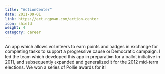 ```yaml
---
title: "ActionCenter"
date: 2011-09-01
link: https://act.ngpvan.com/action-center
icon: shield
weight: 4
category: career
---
```


An app which allows volunteers to earn points and badges in exchange for completing tasks to support a progressive cause or Democratic campaign. I led the team which developed this app in preparation for a ballot initiative in 2011, and subsequently expanded and generalized it for the 2012 mid-term elections. We won a series of Pollie awards for it!